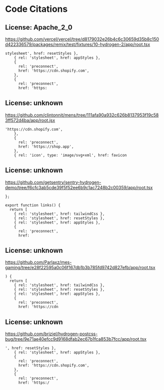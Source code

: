 # Code Citations

## License: Apache_2_0
https://github.com/vercel/vercel/tree/d8179032e26b4c6c30659d35b8c150d422336579/packages/remix/test/fixtures/10-hydrogen-2/app/root.tsx

```
stylesheet', href: resetStyles },
    { rel: 'stylesheet', href: appStyles },
    {
      rel: 'preconnect',
      href: 'https://cdn.shopify.com',
    },
    {
      rel: 'preconnect',
      href: 'https:
```


## License: unknown
https://github.com/clintonnit/mens/tree/111afa90a932c626b8137953f19c583ff572d4ba/app/root.jsx

```
'https://cdn.shopify.com',
    },
    {
      rel: 'preconnect',
      href: 'https://shop.app',
    },
    { rel: 'icon', type: 'image/svg+xml', href: favicon
```


## License: unknown
https://github.com/getsentry/sentry-hydrogen-demo/tree/f6cfc3ab5cde39f5f52ee6b9c1ac7248b2c00359/app/root.tsx

```
};

export function links() {
  return [
    { rel: 'stylesheet', href: tailwindCss },
    { rel: 'stylesheet', href: resetStyles },
    { rel: 'stylesheet', href: appStyles },
    {
      rel: 'preconnect',
      href:
```


## License: unknown
https://github.com/Parlaxz/mes-gaming/tree/e28f22595a0c06f167db1b3b785fd9742d827efb/app/root.tsx

```
) {
  return [
    { rel: 'stylesheet', href: tailwindCss },
    { rel: 'stylesheet', href: resetStyles },
    { rel: 'stylesheet', href: appStyles },
    {
      rel: 'preconnect',
      href: 'https://cdn
```


## License: unknown
https://github.com/briziel/hydrogen-postcss-bug/tree/9e71ae40efcc9d9168dfab2ec67b1fca853b7fcc/app/root.tsx

```
', href: resetStyles },
    { rel: 'stylesheet', href: appStyles },
    {
      rel: 'preconnect',
      href: 'https://cdn.shopify.com',
    },
    {
      rel: 'preconnect',
      href: 'https:/
```

